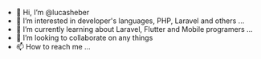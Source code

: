 - 👋 Hi, I’m @lucasheber
- 👀 I’m interested in developer's languages, PHP, Laravel and others ...
- 🌱 I’m currently learning about Laravel, Flutter and Mobile programers ...
- 💞️ I’m looking to collaborate on any things
- 📫 How to reach me ...

<!---
lucasheber/lucasheber is a ✨ special ✨ repository because its `README.md` (this file) appears on your GitHub profile.
You can click the Preview link to take a look at your changes.
--->
